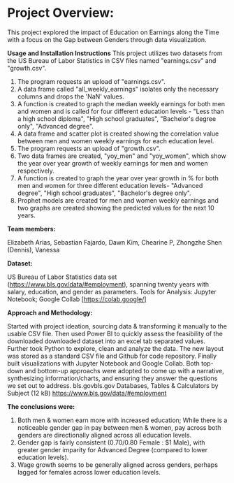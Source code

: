 # Project Overview:
This project explored the impact of Education on Earnings along the Time with a focus on the Gap between Genders through data visualization. 

**Usage and Installation Instructions**
This project utilizes two datasets from the US Bureau of Labor Statistics in CSV files named "earnings.csv" and "growth.csv".
1) The program requests an upload of "earnings.csv".
2) A data frame called "all_weekly_earnings" isolates only the necessary columns and drops the 'NaN' values.
3) A function is created to graph the median weekly earnings for both men and women and is called for four different education levels - "Less than a high school diploma", "High school graduates", "Bachelor's degree only", "Advanced degree".
4) A data frame and scatter plot is created showing the correlation value between men and women weekly earnings for each education level.
5) The program requests an upload of "growth.csv".
6) Two data frames are created, "yoy_men" and "yoy_women", which show the year over year growth of weekly earnings for men and women respectively.
7) A function is created to graph the year over year growth in % for both men and women for three different education levels- "Advanced degree", "High school graduates", "Bachelor's degree only".
8) Prophet models are created for men and women weekly earnings and two graphs are created showing the predicted values for the next 10 years.

**Team members:**

Elizabeth Arias, Sebastian Fajardo, Dawn Kim, Chearine P, Zhongzhe Shen (Dennis), Vanessa

**Dataset:**

US Bureau of Labor Statistics data set (https://www.bls.gov/data/#employment), spanning twenty years with salary, education, and gender as parameters.
Tools for Analysis:
Jupyter Notebook; Google Collab [https://colab.google/]

**Approach and Methodology:**

Started with project ideation, sourcing data & transforming it manually to the usable CSV file.  Then used Power BI to quickly assess the feasibility of the downloaded
downloaded dataset into an excel tab separated values. Further took Python to explore, clean and analyze the data. The new layout was stored as a standard
CSV file and Github for code repository. Finally built visualizations with Jupyter Notebook and Google Collab. Both top-down and bottom-up approachs were
adopted to come up with a narrative, synthesizing information/charts, and ensuring they answer the questions we set out to address.
bls.govbls.gov
Databases, Tables & Calculators by Subject (12 kB)
https://www.bls.gov/data/#employment

**The conclusions were:**

1) Both men & women earn more with increased education; While there is a noticeable gender gap in pay between men & women, pay across both genders are directionally aligned across all education levels.
2) Gender gap is fairly consistent ($0.70/$0.80 Female : $1 Male), with greater gender imparity for Advanced Degree (compared to lower education levels).
3) Wage growth seems to be generally aligned across genders, perhaps lagged for females across lower education levels.


